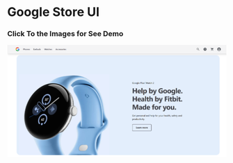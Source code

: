 # Google Store UI

### Click To the Images for See Demo

[![IMAGE ALT TEXT HERE](https://github.com/Piyush289kumar/google-store/blob/main/src/assets/images/ThumNail.png?raw=true)](https://www.youtube.com/watch?v=KnVDxk0HWlU)